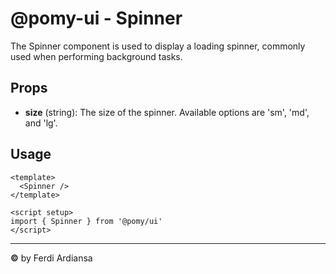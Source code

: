 # @pomy-ui - Spinner

The Spinner component is used to display a loading spinner, commonly used when performing background tasks.

## Props

- **size** (string): The size of the spinner. Available options are 'sm', 'md', and 'lg'.

## Usage

```vue
<template>
  <Spinner />
</template>

<script setup>
import { Spinner } from '@pomy/ui'
</script>
```

---

**©** by Ferdi Ardiansa
